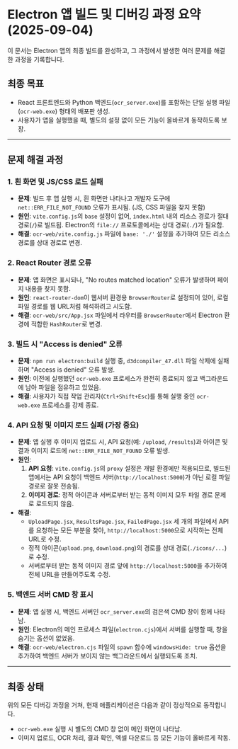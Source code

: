 # Electron 앱 빌드 및 디버깅 과정 요약 (2025-09-04)

이 문서는 Electron 앱의 최종 빌드를 완성하고, 그 과정에서 발생한 여러 문제를 해결한 과정을 기록합니다.

## 최종 목표
- React 프론트엔드와 Python 백엔드(`ocr_server.exe`)를 포함하는 단일 실행 파일(`ocr-web.exe`) 형태의 배포판 생성.
- 사용자가 앱을 실행했을 때, 별도의 설정 없이 모든 기능이 올바르게 동작하도록 보장.

---

## 문제 해결 과정

### 1. 흰 화면 및 JS/CSS 로드 실패
- **문제**: 빌드 후 앱 실행 시, 흰 화면만 나타나고 개발자 도구에 `net::ERR_FILE_NOT_FOUND` 오류가 표시됨. (JS, CSS 파일을 찾지 못함)
- **원인**: `vite.config.js`의 `base` 설정이 없어, `index.html` 내의 리소스 경로가 절대 경로(`/`)로 빌드됨. Electron의 `file://` 프로토콜에서는 상대 경로(`./`)가 필요함.
- **해결**: `ocr-web/vite.config.js` 파일에 `base: './'` 설정을 추가하여 모든 리소스 경로를 상대 경로로 변경.

### 2. React Router 경로 오류
- **문제**: 앱 화면은 표시되나, "No routes matched location" 오류가 발생하며 페이지 내용을 찾지 못함.
- **원인**: `react-router-dom`이 웹서버 환경용 `BrowserRouter`로 설정되어 있어, 로컬 파일 경로를 웹 URL처럼 해석하려고 시도함.
- **해결**: `ocr-web/src/App.jsx` 파일에서 라우터를 `BrowserRouter`에서 Electron 환경에 적합한 `HashRouter`로 변경.

### 3. 빌드 시 "Access is denied" 오류
- **문제**: `npm run electron:build` 실행 중, `d3dcompiler_47.dll` 파일 삭제에 실패하며 "Access is denied" 오류 발생.
- **원인**: 이전에 실행했던 `ocr-web.exe` 프로세스가 완전히 종료되지 않고 백그라운드에 남아 파일을 점유하고 있었음.
- **해결**: 사용자가 직접 작업 관리자(`Ctrl+Shift+Esc`)를 통해 실행 중인 `ocr-web.exe` 프로세스를 강제 종료.

### 4. API 요청 및 이미지 로드 실패 (가장 중요)
- **문제**: 앱 실행 후 이미지 업로드 시, API 요청(예: `/upload`, `/results`)과 아이콘 및 결과 이미지 로드에 `net::ERR_FILE_NOT_FOUND` 오류 발생.
- **원인**:
    1.  **API 요청**: `vite.config.js`의 `proxy` 설정은 개발 환경에만 적용되므로, 빌드된 앱에서는 API 요청이 백엔드 서버(`http://localhost:5000`)가 아닌 로컬 파일 경로로 잘못 전송됨.
    2.  **이미지 경로**: 정적 아이콘과 서버로부터 받는 동적 이미지 모두 파일 경로 문제로 로드되지 않음.
- **해결**:
    - `UploadPage.jsx`, `ResultsPage.jsx`, `FailedPage.jsx` 세 개의 파일에서 API를 요청하는 모든 부분을 찾아, `http://localhost:5000`으로 시작하는 전체 URL로 수정.
    - 정적 아이콘(`upload.png`, `download.png`)의 경로를 상대 경로(`./icons/...`)로 수정.
    - 서버로부터 받는 동적 이미지 경로 앞에 `http://localhost:5000`을 추가하여 전체 URL을 만들어주도록 수정.

### 5. 백엔드 서버 CMD 창 표시
- **문제**: 앱 실행 시, 백엔드 서버인 `ocr_server.exe`의 검은색 CMD 창이 함께 나타남.
- **원인**: Electron의 메인 프로세스 파일(`electron.cjs`)에서 서버를 실행할 때, 창을 숨기는 옵션이 없었음.
- **해결**: `ocr-web/electron.cjs` 파일의 `spawn` 함수에 `windowsHide: true` 옵션을 추가하여 백엔드 서버가 보이지 않는 백그라운드에서 실행되도록 조치.

---

## 최종 상태
위의 모든 디버깅 과정을 거쳐, 현재 애플리케이션은 다음과 같이 정상적으로 동작합니다.
- `ocr-web.exe` 실행 시 별도의 CMD 창 없이 메인 화면이 나타남.
- 이미지 업로드, OCR 처리, 결과 확인, 엑셀 다운로드 등 모든 기능이 올바르게 작동.
